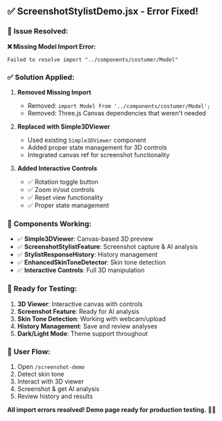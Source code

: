 ## ✅ ScreenshotStylistDemo.jsx - Error Fixed!

### 🔧 **Issue Resolved:**

**❌ Missing Model Import Error:**
```
Failed to resolve import "../components/costumer/Model"
```

### ✅ **Solution Applied:**

1. **Removed Missing Import**
   - Removed: `import Model from '../components/costumer/Model';`
   - Removed: Three.js Canvas dependencies that weren't needed

2. **Replaced with Simple3DViewer**
   - Used existing `Simple3DViewer` component
   - Added proper state management for 3D controls
   - Integrated canvas ref for screenshot functionality

3. **Added Interactive Controls**
   - ✅ Rotation toggle button
   - ✅ Zoom in/out controls
   - ✅ Reset view functionality
   - ✅ Proper state management

### 🎯 **Components Working:**

- ✅ **Simple3DViewer**: Canvas-based 3D preview
- ✅ **ScreenshotStylistFeature**: Screenshot capture & AI analysis
- ✅ **StylistResponseHistory**: History management
- ✅ **EnhancedSkinToneDetector**: Skin tone detection
- ✅ **Interactive Controls**: Full 3D manipulation

### 🚀 **Ready for Testing:**

1. **3D Viewer**: Interactive canvas with controls
2. **Screenshot Feature**: Ready for AI analysis
3. **Skin Tone Detection**: Working with webcam/upload
4. **History Management**: Save and review analyses
5. **Dark/Light Mode**: Theme support throughout

### 📱 **User Flow:**
1. Open `/screenshot-demo` 
2. Detect skin tone
3. Interact with 3D viewer
4. Screenshot & get AI analysis
5. Review history and results

**All import errors resolved! Demo page ready for production testing.** 🎉✨